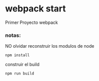 # webpack start

Primer Proyecto webpack

### notas:
NO olvidar reconstruir los modulos de node

```
npm install
````
construir el build
````
npm run build
````